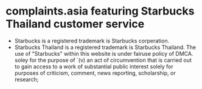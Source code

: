 # complaints.asia featuring Starbucks Thailand customer service

- Starbucks is a registered trademark is Starbucks corperation. 
- Starbucks Thailand is a registered trademark is Starbucks Thailand.  The use of "Starbucks" within this website is under fairuse policy of DMCA. soley for the purpose of `(v) an act of circumvention that is carried out to gain access to a work of substantial public interest solely for purposes of criticism, comment, news reporting, scholarship, or research;
